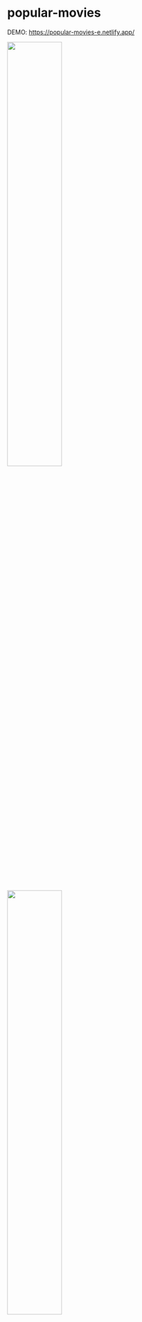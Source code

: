# popular-movies
DEMO: https://popular-movies-e.netlify.app/

<img width='50%' src='https://user-images.githubusercontent.com/82474881/162809796-40e9b924-d6cc-447a-9f48-dbb606294089.png' >
<img width='50%' src='https://user-images.githubusercontent.com/82474881/162812200-9687938b-d8a2-4b99-94b0-90e9be2aa237.png' >
